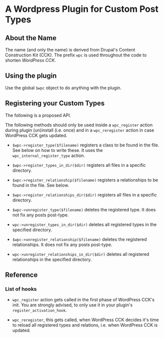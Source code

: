 A Wordpress Plugin for Custom Post Types
========================================

About the Name
--------------

The name (and only the name) is derived from Drupal's Content Construction Kit (CCK).
The prefix `wpc` is used throughout the code to shorten *WordPress CCK*.


Using the plugin
----------------

Use the global `$wpc` object to do anything with the plugin.


Registering your Custom Types
-----------------------------

The following is a proposed API.

The following methods should only be used inside a `wpc_register` action during plugin (un)install (i.e. once) and in a `wpc_reregister` action in case WordPress CCK gets updated.

* `$wpc->register_type($filename)` registers a class to be found in the file. See below on how to write these.
It uses the `wpc_internal_register_type` action.

* `$wpc->register_types_in_dir($dir)` registers all files in a specific directory.

* `$wpc->register_relationship($filename)` registers a relationships to be found in the file.  See below.

* `$wpc->register_relationships_dir($dir)` registers all files in a specific directory.

* `$wpc->unregister_type($filename)` deletes the registered type. It does not fix any posts post-type.

* `wpc->unregister_types_in_dir($dir)` deletes all registered types in the specified directory.

* `$wpc->unregister_relationship($filename)` deletes the registered relationships. It does not fix any posts post-type.

* `wpc->unregister_relationships_in_dir($dir)` deletes all registered relationships in the specified directory.


Reference
---------

### List of hooks

* `wpc_register` action gets called in the first phase of WordPress CCK's init.
You are strongly advised, to only use it in your plugin's `register_activation_hook`.

* `wpc_reregister`, this gets called, when WordPress CCK decides it's time to reload all registered types and relations, i.e. when WordPress CCK is updated.
